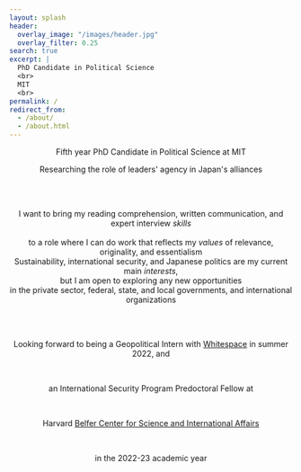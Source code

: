 ```yaml
---
layout: splash
header:
  overlay_image: "/images/header.jpg"
  overlay_filter: 0.25
search: true
excerpt: |
  PhD Candidate in Political Science
  <br>
  MIT
  <br>
permalink: /
redirect_from: 
  - /about/
  - /about.html
---
```




<center>
Fifth year PhD Candidate in Political Science at MIT 

<br>

Researching the role of leaders' agency in Japan's alliances

<br>
<br>

I want to bring my reading comprehension, written communication, and expert interview <i>skills</i>  
<br>
to a role where I can do work that reflects my <i>values</i> of relevance, originality, and essentialism
<br>
Sustainability, international security, and Japanese politics are my current main <i>interests</i>, 
<br>
but I am open to exploring any new opportunities
<br>
in the private sector, federal, state, and local governments, and international organizations

<br> 
<br> 

Looking forward to being a Geopolitical Intern with <a href="https://inthewhitespace.com/">Whitespace</a> in summer 2022, and 

<br>

an International Security Program Predoctoral Fellow at 

<br>

Harvard <a href="https://www.belfercenter.org/program/international-security">Belfer Center for Science and International Affairs</a>

<br>

in the 2022-23 academic year

<center>
